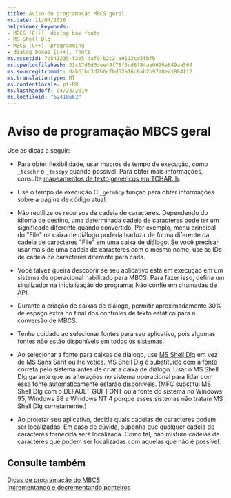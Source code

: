 ```yaml
---
title: Aviso de programação MBCS geral
ms.date: 11/04/2016
helpviewer_keywords:
- MBCS [C++], dialog box fonts
- MS Shell Dlg
- MBCS [C++], programming
- dialog boxes [C++], fonts
ms.assetid: 7b541235-f3e5-4af0-b2c2-a0112cd5fbfb
ms.openlocfilehash: 31c17d6d6dee49f75f5cd8f84aa0690e649aa509
ms.sourcegitcommit: 0ab61bc3d2b6cfbd52a16c6ab2b97a8ea1864f12
ms.translationtype: MT
ms.contentlocale: pt-BR
ms.lasthandoff: 04/23/2019
ms.locfileid: "62410662"
---
```

# <a name="general-mbcs-programming-advice"></a>Aviso de programação MBCS geral

Use as dicas a seguir:

- Para obter flexibilidade, usar macros de tempo de execução, como `_tcschr` e `_tcscpy` quando possível. Para obter mais informações, consulte [mapeamentos de texto genéricos em TCHAR. h](../text/generic-text-mappings-in-tchar-h.md).

- Use o tempo de execução C `_getmbcp` função para obter informações sobre a página de código atual.

- Não reutilize os recursos de cadeia de caracteres. Dependendo do idioma de destino, uma determinada cadeia de caracteres pode ter um significado diferente quando convertido. Por exemplo, menu principal do "File" na caixa de diálogo poderia traduzir de forma diferente da cadeia de caracteres "File" em uma caixa de diálogo. Se você precisar usar mais de uma cadeia de caracteres com o mesmo nome, use as IDs de cadeia de caracteres diferente para cada.

- Você talvez queira descobrir se seu aplicativo está em execução em um sistema de operacional habilitado para MBCS. Para fazer isso, defina um sinalizador na inicialização do programa; Não confie em chamadas de API.

- Durante a criação de caixas de diálogo, permitir aproximadamente 30% de espaço extra no final dos controles de texto estático para a conversão de MBCS.

- Tenha cuidado ao selecionar fontes para seu aplicativo, pois algumas fontes não estão disponíveis em todos os sistemas.

- Ao selecionar a fonte para caixas de diálogo, use [MS Shell Dlg](/windows/desktop/Intl/using-ms-shell-dlg-and-ms-shell-dlg-2) em vez de MS Sans Serif ou Helvetica. MS Shell Dlg é substituído com a fonte correta pelo sistema antes de criar a caixa de diálogo. Usar o MS Shell Dlg garante que as alterações no sistema operacional para lidar com essa fonte automaticamente estarão disponíveis. (MFC substitui MS Shell Dlg com o DEFAULT_GUI_FONT ou a fonte do sistema no Windows 95, Windows 98 e Windows NT 4 porque esses sistemas não tratam MS Shell Dlg corretamente.)

- Ao projetar seu aplicativo, decida quais cadeias de caracteres podem ser localizadas. Em caso de dúvida, suponha que qualquer cadeia de caracteres fornecida será localizada. Como tal, não misture cadeias de caracteres que podem ser localizadas com aquelas que não é possível.

## <a name="see-also"></a>Consulte também

[Dicas de programação do MBCS](../text/mbcs-programming-tips.md)<br/>
[Incrementando e decrementando ponteiros](../text/incrementing-and-decrementing-pointers.md)
